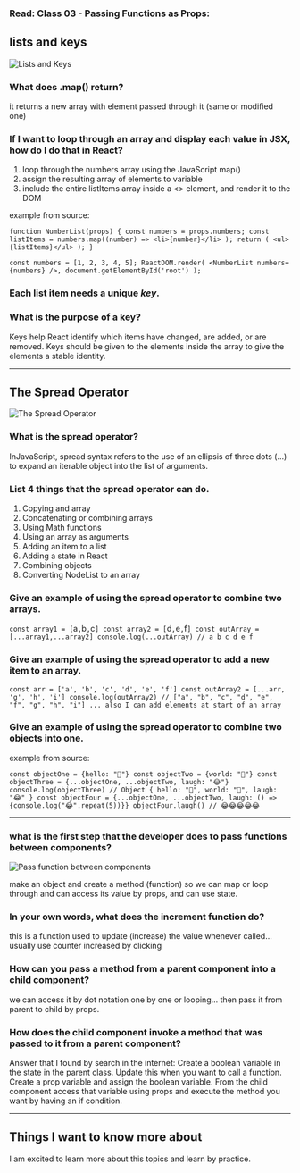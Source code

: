 ### Read: Class 03 - Passing Functions as Props:

## lists and keys

![Lists and Keys](https://i.ytimg.com/vi/Jh47pOXwGq0/maxresdefault.jpg)

### **What does .map() return?**

it returns a new array with element passed through it (same or modified one)

### **If I want to loop through an array and display each value in JSX, how do I do that in React?**

1.  loop through the numbers array using the JavaScript map()
2.  assign the resulting array of elements to variable
3.  include the entire listItems array inside a <> element, and render it to the DOM

example from source:

`function NumberList(props) { const numbers = props.numbers; const listItems = numbers.map((number) => <li>{number}</li> ); return ( <ul>{listItems}</ul> ); }`

`const numbers = [1, 2, 3, 4, 5]; ReactDOM.render( <NumberList numbers={numbers} />, document.getElementById('root') );`

### **Each list item needs a unique _key_.**

### **What is the purpose of a key?**

Keys help React identify which items have changed, are added, or are removed. Keys should be given to the elements inside the array to give the elements a stable identity.

---

## The Spread Operator

![The Spread Operator](https://i.morioh.com/2019/11/19/580be7d831c1.jpg)

### **What is the spread operator?**

InJavaScript, spread syntax refers to the use of an ellipsis of three dots (…) to expand an iterable object into the list of arguments.

### **List 4 things that the spread operator can do.**

1. Copying and array
2. Concatenating or combining arrays
3. Using Math functions
4. Using an array as arguments
5. Adding an item to a list
6. Adding a state in React
7. Combining objects
8. Converting NodeList to an array

### **Give an example of using the spread operator to combine two arrays.**

`const array1 = [`a`,`b`,`c`] const array2 = [`d`,`e`,`f`] const outArray = [...array1,...array2] console.log(...outArray) // a b c d e f`

### **Give an example of using the spread operator to add a new item to an array.**

`const arr = ['a', 'b', 'c', 'd', 'e', 'f'] const outArray2 = [...arr, 'g', 'h', 'i'] console.log(outArray2) // ["a", "b", "c", "d", "e", "f", "g", "h", "i"] ... also I can add elements at start of an array`

### **Give an example of using the spread operator to combine two objects into one.**

example from source:

`const objectOne = {hello: "🤪"} const objectTwo = {world: "🐻"} const objectThree = {...objectOne, ...objectTwo, laugh: "😂"} console.log(objectThree) // Object { hello: "🤪", world: "🐻", laugh: "😂" } const objectFour = {...objectOne, ...objectTwo, laugh: () => {console.log("😂".repeat(5))}} objectFour.laugh() // 😂😂😂😂😂`

---

### **what is the first step that the developer does to pass functions between components?**

![Pass function between components](https://res.cloudinary.com/practicaldev/image/fetch/s--yg_ujrdW--/c_limit%2Cf_auto%2Cfl_progressive%2Cq_auto%2Cw_880/https://dev-to-uploads.s3.amazonaws.com/i/jbhsy030y0ocjvw7ipry.png)

make an object and create a method (function) so we can map or loop through and can access its value by props, and can use state.

### **In your own words, what does the increment function do?**

this is a function used to update (increase) the value whenever called... usually use counter increased by clicking

### **How can you pass a method from a parent component into a child component?**

we can access it by dot notation one by one or looping... then pass it from parent to child by props.

### **How does the child component invoke a method that was passed to it from a parent component?**

Answer that I found by search in the internet: Create a boolean variable in the state in the parent class. Update this when you want to call a function. Create a prop variable and assign the boolean variable. From the child component access that variable using props and execute the method you want by having an if condition.

---

## Things I want to know more about

I am excited to learn more about this topics and learn by practice.
